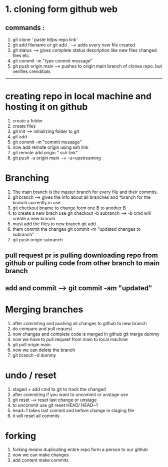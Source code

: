 # 1. cloning form github web
## commands :
 1. git clone ' paste https repo link'
 2. git add filename or git add . --> adds every new file created
 3. git status --> gives complete status description like new files changed files etc.
 4. git commit -m "type commit message"
 5. git push origin main --> pushes to origin main branch of clones repo. but verifies crenditials

------------------------------------------------------------

# creating repo in local machine and hosting it on github
1. create a folder
2. create files
3. git init --> initializing folder to git
4. git add .
5. git commit -m "commit message"
6. now add remote origin using ssh link
7. git remote add origin " ssh link"
8. git push -u origin main --> -u=upstreaming

# Branching
1. The main branch is the master branch for every file and their commits.
2. git branch --> gives the info about all branches and *branch for the branch currently in use.
3. git checkout bname to change form one B to another B
4. to create a new brach use git checkout -b subranch --> -b cmd will create a new branch
5. must add the files to new branch git add .
6. them commit the changes git commit -m "updated changes to subranch"
7. git push origin subranch 

## pull request pr is pulling downloading repo from github or pulling code from other branch to main branch
## add and commit --> git commit -am "updated"

# Merging branches
1. after commiting and pushing all changes to github  to new branch
2. do compare and pull request 
3. now changes and complete code is merged in github git merge dummy
4. now we have to pull request from main to local machine
5. git pull origin main
6. now we can delete the branch 
7. git branch -d dummy

# undo / reset
1. staged = add cmd to git to track the changed
2. after commiting if you want to uncommit or unstage use
3. git reset --> reset last change or unstage
4. to uncommit use git reset HEAD/ HEAD~1
5. head~1 takes last commit and before change ie staging file
6. it will reset all commits

# forking
1. forking means duplicating entire repo form a person to our github
2. now we can make changes
3. add content make commits